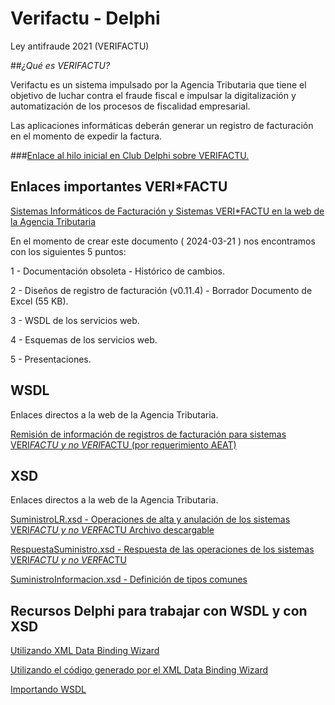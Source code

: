 ﻿# Verifactu - Delphi

Ley antifraude 2021 (VERIFACTU)


##_¿Qué es VERIFACTU?_

Verifactu es un sistema impulsado por la Agencia Tributaria que tiene el objetivo de luchar contra el fraude fiscal e impulsar la digitalización y automatización de los procesos de fiscalidad empresarial.

Las aplicaciones informáticas deberán generar un registro de facturación en el momento de expedir la factura.

###[Enlace al hilo inicial en Club Delphi sobre VERIFACTU.](https://www.clubdelphi.com/foros/showthread.php?t=95235)

## Enlaces importantes VERI*FACTU


[Sistemas Informáticos de Facturación y Sistemas VERI*FACTU en la web de la Agencia Tributaria](https://www.agenciatributaria.es/AEAT.desarrolladores/Desarrolladores/_menu_/Documentacion/IVA/Sistemas_Informaticos_de_Facturacion_y_Sistemas_VERI_FACTU/Sistemas_Informaticos_de_Facturacion_y_Sistemas_VERI_FACTU.html)

En el momento de crear este documento ( 2024-03-21 ) nos encontramos con los siguientes 5 puntos:

1 - Documentación obsoleta - Histórico de cambios.

2 - Diseños de registro de facturación (v0.11.4) - Borrador Documento de Excel  (55 KB).

3 - WSDL de los servicios web.

4 - Esquemas de los servicios web.

5 - Presentaciones.



## WSDL

Enlaces directos a la web de la Agencia Tributaria.

[Remisión de información de registros de facturación para sistemas VERI*FACTU y no VERI*FACTU (por requerimiento AEAT)](https://www.agenciatributaria.es/static_files/AEAT_Desarrolladores/EEDD/IVA/VERI-FACTU/WSDL/SistemaFacturacion.wsdl)

## XSD

Enlaces directos a la web de la Agencia Tributaria.

[SuministroLR.xsd - Operaciones de alta y anulación de los sistemas VERI*FACTU y no VER*FACTU Archivo descargable](https://www.agenciatributaria.es/static_files/AEAT_Desarrolladores/EEDD/IVA/VERI-FACTU/Esquemas-SWeb/SuministroLR.xsd)

[RespuestaSuministro.xsd - Respuesta de las operaciones de los sistemas VERI*FACTU y no VER*FACTU](https://www.agenciatributaria.es/static_files/AEAT_Desarrolladores/EEDD/IVA/VERI-FACTU/Esquemas-SWeb/RespuestaSuministro.xsd)

[SuministroInformacion.xsd - Definición de tipos comunes](https://www.agenciatributaria.es/static_files/AEAT_Desarrolladores/EEDD/IVA/VERI-FACTU/Esquemas-SWeb/SuministroInformacion.xsd)

## Recursos Delphi para trabajar con WSDL y con XSD

 [Utilizando XML Data Binding Wizard](https://docwiki.embarcadero.com/RADStudio/Athens/en/Using_the_XML_Data_Binding_Wizard)

 [Utilizando el código generado por el XML Data Binding Wizard](https://docwiki.embarcadero.com/RADStudio/Athens/en/Using_Code_That_the_XML_Data_Binding_Wizard_Generates)

 [Importando WSDL](https://docwiki.embarcadero.com/RADStudio/Athens/en/Import_WSDL_Wizard)


